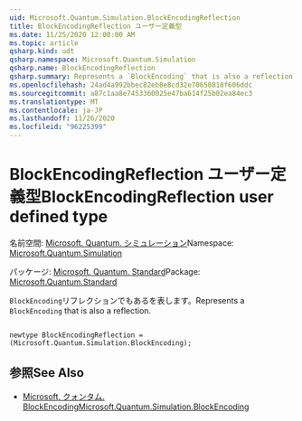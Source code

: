 ```yaml
---
uid: Microsoft.Quantum.Simulation.BlockEncodingReflection
title: BlockEncodingReflection ユーザー定義型
ms.date: 11/25/2020 12:00:00 AM
ms.topic: article
qsharp.kind: udt
qsharp.namespace: Microsoft.Quantum.Simulation
qsharp.name: BlockEncodingReflection
qsharp.summary: Represents a `BlockEncoding` that is also a reflection.
ms.openlocfilehash: 24ad4a992bbec82eb8e8cd32e70650818f606ddc
ms.sourcegitcommit: a87c1aa8e7453360025e47ba614f25b02ea84ec3
ms.translationtype: MT
ms.contentlocale: ja-JP
ms.lasthandoff: 11/26/2020
ms.locfileid: "96225399"
---
```

# <a name="blockencodingreflection-user-defined-type"></a><span data-ttu-id="6d968-102">BlockEncodingReflection ユーザー定義型</span><span class="sxs-lookup"><span data-stu-id="6d968-102">BlockEncodingReflection user defined type</span></span>

<span data-ttu-id="6d968-103">名前空間: [Microsoft. Quantum. シミュレーション](xref:Microsoft.Quantum.Simulation)</span><span class="sxs-lookup"><span data-stu-id="6d968-103">Namespace: [Microsoft.Quantum.Simulation](xref:Microsoft.Quantum.Simulation)</span></span>

<span data-ttu-id="6d968-104">パッケージ: [Microsoft. Quantum. Standard](https://nuget.org/packages/Microsoft.Quantum.Standard)</span><span class="sxs-lookup"><span data-stu-id="6d968-104">Package: [Microsoft.Quantum.Standard](https://nuget.org/packages/Microsoft.Quantum.Standard)</span></span>


<span data-ttu-id="6d968-105">`BlockEncoding`リフレクションでもあるを表します。</span><span class="sxs-lookup"><span data-stu-id="6d968-105">Represents a `BlockEncoding` that is also a reflection.</span></span>

```qsharp

newtype BlockEncodingReflection = (Microsoft.Quantum.Simulation.BlockEncoding);
```



## <a name="see-also"></a><span data-ttu-id="6d968-106">参照</span><span class="sxs-lookup"><span data-stu-id="6d968-106">See Also</span></span>

- [<span data-ttu-id="6d968-107">Microsoft. クォンタム. BlockEncoding</span><span class="sxs-lookup"><span data-stu-id="6d968-107">Microsoft.Quantum.Simulation.BlockEncoding</span></span>](xref:Microsoft.Quantum.Simulation.BlockEncoding)